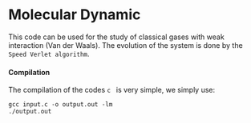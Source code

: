 # Molecular Dynamic
This code can be used for the study of classical gases with weak interaction (Van der Waals). The evolution of the system is done by the ```Speed Verlet algorithm```.
#### Compilation

The compilation of the codes ```c ``` is very simple, we simply use:

```
gcc input.c -o output.out -lm
./output.out
```
